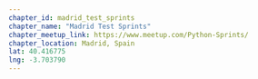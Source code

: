 ```yaml
---
chapter_id: madrid_test_sprints
chapter_name: "Madrid Test Sprints"
chapter_meetup_link: https://www.meetup.com/Python-Sprints/
chapter_location: Madrid, Spain
lat: 40.416775
lng: -3.703790
---
```

